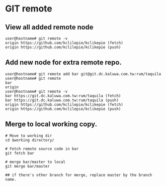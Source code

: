 # GIT remote

## View all added remote node

```console
user@hostname# git remote -v
origin https://github.com/kclilepie/kclikepie (fetch)
origin https://github.com/kclilepie/kclikepie (push)
```

## Add new node for extra remote repo.

```console
user@hostname# git remote add bar git@git.dc.kaluwa.com.tw:rum/taquila
user@hostname# git remote
bar
origin
user@hostname# git remote -v
bar https://git.dc.kaluwa.com.tw:rum/taquila (fetch)
bar https://git.dc.kaluwa.com.tw:rum/taquila (push)
origin https://github.com/kclilepie/kclikepie (fetch)
origin https://github.com/kclilepie/kclikepie (push)
```

## Merge to local working copy.

```console
# Move to working dir
cd $working directory/

# Fetch remote source code in bar
git fetch bar

# merge bar/master to local
git merge bar/master

## if there's other branch for merge, replace master by the branch name.
```

